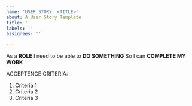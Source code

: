 ```yaml
---
name: 'USER STORY: <TITLE>'
about: A User Story Template
title: ''
labels: ''
assignees: ''

---
```


As a **ROLE** I need to be able to **DO SOMETHING** So I can **COMPLETE MY WORK**

ACCEPTENCE CRITERIA:

1. Criteria 1
2. Criteria 2 
3. Criteria 3
